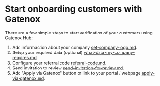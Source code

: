 # Start onboarding customers with Gatenox

There are a few simple steps to start verification of your customers using Gatenox Hub:

1. Add informaction about your company [set-company-logo.md](set-company-logo.md "mention").
2. Setup your required data (optional) [what-data-my-company-requires.md](what-data-my-company-requires.md "mention")
3. Configure your referral code [referral-code.md](referral-code.md "mention").
4. Send invitation to review [send-invitation-for-review.md](send-invitation-for-review.md "mention").
5. Add "Apply via Gatenox" button or link to your portal / webpage [apply-via-gatenox.md](apply-via-gatenox.md "mention").&#x20;
